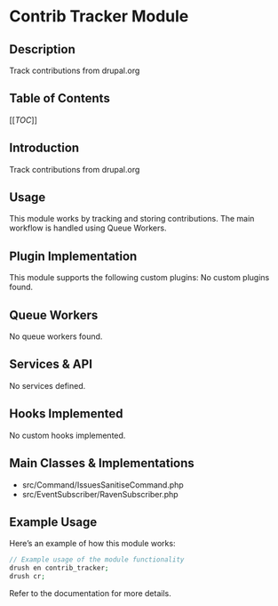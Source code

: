 # Contrib Tracker Module

## Description
Track contributions from drupal.org

## Table of Contents
[[_TOC_]]

## Introduction
Track contributions from drupal.org

## Usage
This module works by tracking and storing contributions. The main workflow is handled using Queue Workers.

## Plugin Implementation
This module supports the following custom plugins:
No custom plugins found.

## Queue Workers
No queue workers found.

## Services & API
No services defined.

## Hooks Implemented
No custom hooks implemented.

## Main Classes & Implementations
- src/Command/IssuesSanitiseCommand.php
- src/EventSubscriber/RavenSubscriber.php

## Example Usage
Here’s an example of how this module works:

```php
// Example usage of the module functionality
drush en contrib_tracker;
drush cr;
```

Refer to the documentation for more details.

